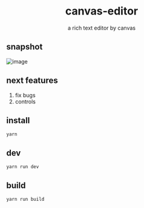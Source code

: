 <h1 align="center">canvas-editor</h1>

<p align="center"> a rich text editor by canvas</p>

## snapshot

![image](https://github.com/Hufe921/canvas-editor/blob/main/src/assets/snapshots/main_v0.7.2.png)

## next features

1. fix bugs
2. controls

## install

`yarn`

## dev

`yarn run dev`

## build

`yarn run build`
